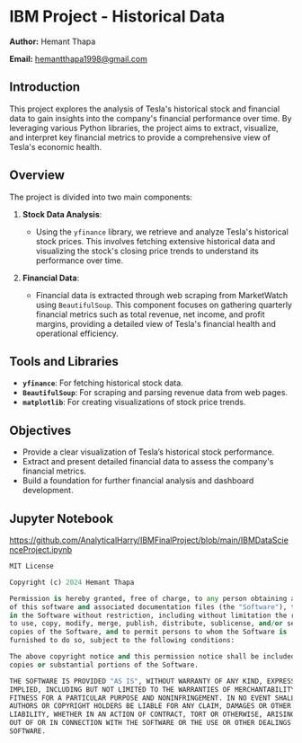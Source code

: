 # IBM Project - Historical Data

**Author:** Hemant Thapa

**Email:** hemantthapa1998@gmail.com

## Introduction

This project explores the analysis of Tesla's historical stock and financial data to gain insights into the company's financial performance over time. By leveraging various Python libraries, the project aims to extract, visualize, and interpret key financial metrics to provide a comprehensive view of Tesla's economic health.

## Overview

The project is divided into two main components:

1. **Stock Data Analysis**:
   - Using the `yfinance` library, we retrieve and analyze Tesla's historical stock prices. This involves fetching extensive historical data and visualizing the stock's closing price trends to understand its performance over time.

2. **Financial Data**:
   - Financial data is extracted through web scraping from MarketWatch using `BeautifulSoup`. This component focuses on gathering quarterly financial metrics such as total revenue, net income, and profit margins, providing a detailed view of Tesla's financial health and operational efficiency.

## Tools and Libraries

- **`yfinance`**: For fetching historical stock data.
- **`BeautifulSoup`**: For scraping and parsing revenue data from web pages.
- **`matplotlib`**: For creating visualizations of stock price trends.

## Objectives

- Provide a clear visualization of Tesla’s historical stock performance.
- Extract and present detailed financial data to assess the company's financial metrics.
- Build a foundation for further financial analysis and dashboard development.

## Jupyter Notebook 

https://github.com/AnalyticalHarry/IBMFinalProject/blob/main/IBMDataScienceProject.ipynb

```python
MIT License

Copyright (c) 2024 Hemant Thapa

Permission is hereby granted, free of charge, to any person obtaining a copy
of this software and associated documentation files (the "Software"), to deal
in the Software without restriction, including without limitation the rights
to use, copy, modify, merge, publish, distribute, sublicense, and/or sell
copies of the Software, and to permit persons to whom the Software is
furnished to do so, subject to the following conditions:

The above copyright notice and this permission notice shall be included in all
copies or substantial portions of the Software.

THE SOFTWARE IS PROVIDED "AS IS", WITHOUT WARRANTY OF ANY KIND, EXPRESS OR
IMPLIED, INCLUDING BUT NOT LIMITED TO THE WARRANTIES OF MERCHANTABILITY,
FITNESS FOR A PARTICULAR PURPOSE AND NONINFRINGEMENT. IN NO EVENT SHALL THE
AUTHORS OR COPYRIGHT HOLDERS BE LIABLE FOR ANY CLAIM, DAMAGES OR OTHER
LIABILITY, WHETHER IN AN ACTION OF CONTRACT, TORT OR OTHERWISE, ARISING FROM,
OUT OF OR IN CONNECTION WITH THE SOFTWARE OR THE USE OR OTHER DEALINGS IN THE
SOFTWARE.
```
